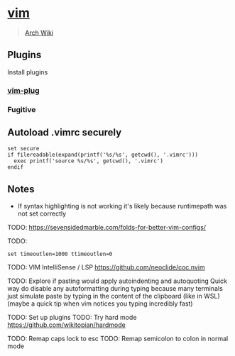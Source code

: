 # [vim](https://www.vim.org/)

> [Arch Wiki](https://wiki.archlinux.org/index.php/Vim)

## Plugins

Install plugins

### [vim-plug](https://github.com/junegunn/vim-plug)

### Fugitive

## Autoload .vimrc securely

```vim
set secure
if filereadable(expand(printf('%s/%s', getcwd(), '.vimrc')))
  exec printf('source %s/%s', getcwd(), '.vimrc')
endif
```

## Notes

- If syntax highlighting is not working it's likely because runtimepath was
  not set correctly

TODO: <https://sevensidedmarble.com/folds-for-better-vim-configs/>

TODO:

```vim
set timeoutlen=1000 ttimeoutlen=0
```

TODO: VIM IntelliSense / LSP
<https://github.com/neoclide/coc.nvim>

TODO:
Explore if pasting would apply autoindenting and autoquoting
Quick way do disable any autoformatting during typing
because many terminals just simulate paste by typing in
the content of the clipboard (like in WSL)
(maybe a quick tip when vim notices you typing incredibly fast)

TODO: Set up plugins
TODO: Try hard mode <https://github.com/wikitopian/hardmode>

TODO: Remap caps lock to esc
TODO: Remap semicolon to colon in normal mode
